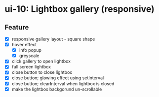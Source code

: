 # ui-10: Lightbox gallery (responsive)

## Feature
- [x]  responsive gallery layout - square shape
- [x]  hover effect
    - [x]  info popup
    - [x]  greyscale
- [x]  click gallery to open lightbox
- [x]  full screen lightbox
- [x]  close button to close lightbox
- [x]  close button; glowing effect using setInterval
- [x]  close button; clearInterval when lightbox is closed
- [x]  make the lightbox backgorund un-scrollable
